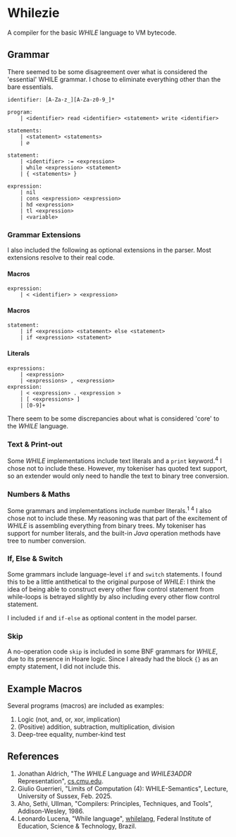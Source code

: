 Whilezie
=====

A compiler for the basic <em>WHILE</em> language to VM bytecode.

## Grammar

There seemed to be some disagreement over what is considered the 'essential' WHILE grammar.
I chose to eliminate everything other than the bare essentials.

```antlr
identifier: [A-Za-z_][A-Za-z0-9_]*

program:
    | <identifier> read <identifier> <statement> write <identifier>

statements:
    | <statement> <statements>
    | ∅
 
statement:
    | <identifier> := <expression>
    | while <expression> <statement>
    | { <statements> }

expression:
    | nil
    | cons <expression> <expression>
    | hd <expression>
    | tl <expression>
    | <variable>
```

### Grammar Extensions
I also included the following as optional extensions in the parser.
Most extensions resolve to their real code.

#### Macros
```antlr
expression:
    | < <identifier> > <expression>
```

#### Macros
```antlr
statement:
    | if <expression> <statement> else <statement>
    | if <expression> <statement>
```

#### Literals
```antlr
expressions:
    | <expression>
    | <expressions> , <expression>
expression:
    | < <expression> . <expression >
    | [ <expressions> ]
    | [0-9]+
```

There seem to be some discrepancies about what is considered 'core' to the <em>WHILE</em> language.

### Text & Print-out

Some <em>WHILE</em> implementations include text literals and a `print` keyword.<sup>4</sup>
I chose not to include these.
However, my tokeniser has quoted text support, so an extender would only need to handle the text to binary tree
conversion.

### Numbers & Maths

Some grammars and implementations include number literals.<sup>1</sup> <sup>4</sup>
I also chose not to include these.
My reasoning was that part of the excitement of <em>WHILE</em> is assembling everything from binary trees.
My tokeniser has support for number literals, and the built-in _Java_ operation methods have tree to number conversion.

### If, Else & Switch

Some grammars include language-level `if` and `switch` statements.
I found this to be a little antithetical to the original purpose of <em>WHILE</em>:
I think the idea of being able to construct every other flow control statement from while-loops is betrayed slightly by
also including every other flow control statement.

I included `if` and `if-else` as optional content in the model parser.

### Skip

A no-operation code `skip` is included in some BNF grammars for <em>WHILE</em>, due to its presence in Hoare logic.
Since I already had the block `{}` as an empty statement, I did not include this.

## Example Macros

Several programs (macros) are included as examples:

1. Logic (not, and, or, xor, implication)
2. (Positive) addition, subtraction, multiplication, division
3. Deep-tree equality, number-kind test

## References

1. Jonathan Aldrich, "The <em>WHILE</em> Language and <em>WHILE3ADDR</em>
   Representation", [cs.cmu.edu](https://www.cs.cmu.edu/~aldrich/courses/15-819O-13sp/resources/while-language.pdf).
2. Giulio Guerrieri, "Limits of Computation (4): WHILE-Semantics", Lecture, University of Sussex, Feb. 2025.
3. Aho, Sethi, Ullman, "Compilers: Principles, Techniques, and Tools", Addison-Wesley, 1986.
4. Leonardo Lucena, "While language", [whilelang](https://lrlucena.github.io/whilelang/#grammar), Federal Institute of
   Education, Science & Technology, Brazil.